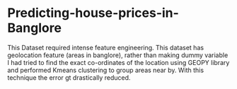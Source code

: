 # Predicting-house-prices-in-Banglore

This Dataset required intense feature engineering. This dataset has geolocation feature (areas in banglore), rather than making dummy variable I had tried to find the exact co-ordinates of the location using GEOPY library and performed Kmeans clustering to group areas near by.
With this technique the error gt drastically reduced.
